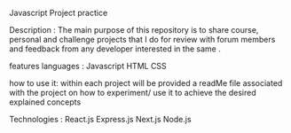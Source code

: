 Javascript Project practice 

Description : The main purpose of this repository is to share course, personal and challenge projects that I do
for review with forum members and feedback from any developer interested in the same .


features languages : Javascript
                     HTML
                     CSS

how to use it: within each project will be provided a readMe file associated with the project on how to experiment/ use it to achieve the desired explained concepts 

Technologies :
              React.js
              Express.js
              Next.js
              Node.js
              
